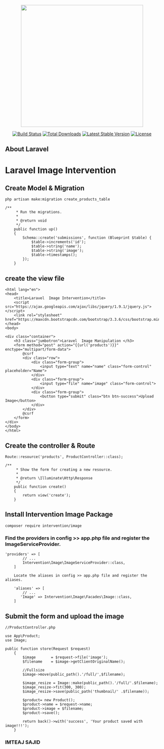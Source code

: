 <p align="center"><a href="https://laravel.com" target="_blank"><img src="https://raw.githubusercontent.com/laravel/art/master/logo-lockup/5%20SVG/2%20CMYK/1%20Full%20Color/laravel-logolockup-cmyk-red.svg" width="400"></a></p>

<p align="center">
<a href="https://travis-ci.org/laravel/framework"><img src="https://travis-ci.org/laravel/framework.svg" alt="Build Status"></a>
<a href="https://packagist.org/packages/laravel/framework"><img src="https://img.shields.io/packagist/dt/laravel/framework" alt="Total Downloads"></a>
<a href="https://packagist.org/packages/laravel/framework"><img src="https://img.shields.io/packagist/v/laravel/framework" alt="Latest Stable Version"></a>
<a href="https://packagist.org/packages/laravel/framework"><img src="https://img.shields.io/packagist/l/laravel/framework" alt="License"></a>
</p>

## About Laravel

# Laravel Image Intervention

## Create Model & Migration

```
php artisan make:migration create_products_table
```
```
/**
     * Run the migrations.
     *
     * @return void
     */
    public function up()
    {
        Schema::create('submissions', function (Blueprint $table) {
            $table->increments('id');
            $table->string('name');
            $table->string('image');           
            $table->timestamps();
        });
    }

```
## create the view file
```
<html lang="en">
<head>
    <title>Laravel  Image Intervention</title>
    <script src="https://ajax.googleapis.com/ajax/libs/jquery/1.9.1/jquery.js"></script>
    <link rel="stylesheet" href="https://maxcdn.bootstrapcdn.com/bootstrap/3.3.6/css/bootstrap.min.css">
</head>
<body>

<div class="container">
    <h3 class="jumbotron">Laravel  Image Manipulation </h3>
    <form method="post" action="{{url('products')}}" enctype="multipart/form-data">
        @csrf
        <div class="row">
            <div class="form-group">
                <input type="text" name="name" class="form-control" placeholder="Name">
            </div>
            <div class="form-group">
                <input type="file" name="image" class="form-control">
            </div>
            <div class="form-group">
                <button type="submit" class="btn btn-success">Upload Image</button>
            </div>
        </div>
        @csrf
    </form>
</div>
</body>
</html>
```
## Create the controller & Route
```
Route::resource('products', ProductController::class);
```
```
/**
     * Show the form for creating a new resource.
     *
     * @return \Illuminate\Http\Response
     */
    public function create()
    {
        return view('create');
    }
```
## Install Intervention Image Package
```
composer require intervention/image
```
### Find the providers in config >> app.php file and register the ImageServiceProvider.
```
'providers' => [
        // ...
        Intervention\Image\ImageServiceProvider::class,
    ]
	
	Locate the aliases in config >> app.php file and register the aliases.
	
	'aliases' => [
        // ...
       'Image' => Intervention\Image\Facades\Image::class,
    ]
```
## Submit the form and upload the image
```
//ProductController.php

use App\Product;
use Image;

public function store(Request $request)
    {
        $image       = $request->file('image');
        $filename    = $image->getClientOriginalName();

        //Fullsize
        $image->move(public_path().'/full/',$filename);

        $image_resize = Image::make(public_path().'/full/'.$filename);
        $image_resize->fit(300, 300);
        $image_resize->save(public_path('thumbnail/' .$filename));

        $product= new Product();
        $product->name = $request->name;
        $product->image = $filename;
        $product->save();

        return back()->with('success', 'Your product saved with image!!!');
    }
```
### IMTEAJ SAJID
